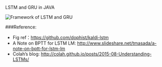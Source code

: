 LSTM and GRU in JAVA

![Framework of LSTM and GRU](https://github.com/lipiji/JRNN/blob/master/doc/lstm-gru.png)

###Reference:
- Fig ref：https://github.com/dophist/kaldi-lstm
- A Note on BPTT for LSTM LM: http://www.slideshare.net/tmasada/a-note-on-bptt-for-lstm-lm
- Colah’s blog: http://colah.github.io/posts/2015-08-Understanding-LSTMs/
